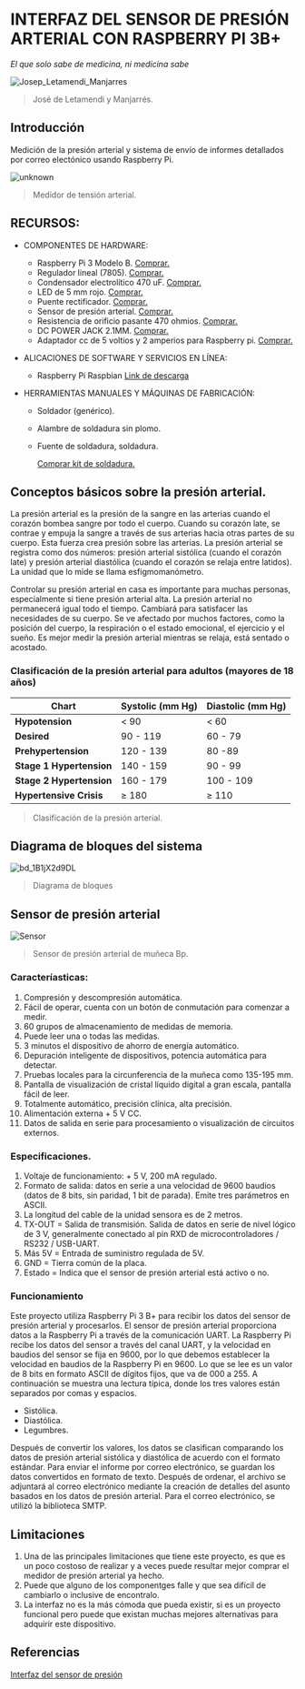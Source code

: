 # INTERFAZ DEL SENSOR DE PRESIÓN ARTERIAL CON RASPBERRY PI 3B+

*El que solo sabe de medicina, ni medicina sabe*

![Josep_Letamendi_Manjarres](https://user-images.githubusercontent.com/93683501/140416561-b107f6c8-59f5-48f6-8da0-9a35b4dabc20.jpg)
> José de Letamendi y Manjarrés.

## Introducción
Medición de la presión arterial y sistema de envío de informes detallados por correo electónico usando Raspberry Pi.

![unknown](https://user-images.githubusercontent.com/93683501/140417408-602948c1-c12d-4b2e-aeac-415a88a34094.png)
>Medidor de tensión arterial.

## RECURSOS:
      
* COMPONENTES DE HARDWARE:

  * Raspberry Pi 3 Modelo B.
  [Comprar.](https://www.amazon.es/Raspberry-Pi-Modelo-Quad-Core-Cortex-A53/dp/B01CD5VC92)
  * Regulador lineal (7805).
  [Comprar.](https://www.electronicaplugandplay.com/circuitos-integrados/product/257-l7805cv?search=regulador%207805)
  * Condensador electrolítico 470 uF.
  [Comprar.](https://www.electronicaplugandplay.com/componentes-pasivos/product/209-condensador-smd-electrolitico-470uf-16v?search=condensador%20470)
  * LED de 5 mm rojo.
  [Comprar.](https://www.electronicaplugandplay.com/optoelectronica/product/132-led-de-chorro-rojo-5mm?search=led%205%20mm%20rojo)
  * Puente rectificador.
  [Comprar.](https://www.electronicaplugandplay.com/componentes-discretos/product/881-rectifier-bridge-2a-600v?search=puente%20rectificador)
  * Sensor de presión arterial.
  [Comprar.](https://www.electronicaplugandplay.com/sensores-y-transductores/biometricos/product/789-max30102)
  * Resistencia de orificio pasante 470 ohmios.
  [Comprar.](https://www.electronicaplugandplay.com/componentes-pasivos/resistencias/resistencias-de-carbon/product/80-resistencia-470-1-4-watt?search=resistencia%20470)
  * DC POWER JACK 2.1MM.
  [Comprar.](https://www.taydaelectronics.com/dc-power-jack-2-1mm-barrel-type-pcb-mount.html)
  * Adaptador cc de 5 voltios y 2 amperios para Raspberry pi.
  [Comprar.](https://www.electronicaplugandplay.com/baterias-y-fuentes-de-poder/adaptadores-de-voltaje/product/870-12v-1a-adapter-plug)

* ALICACIONES DE SOFTWARE Y SERVICIOS EN LÍNEA:

  * Raspberry Pi Raspbian 
  [Link de descarga](https://www.raspberrypi.com/software/)

* HERRAMIENTAS MANUALES Y MÁQUINAS DE FABRICACIÓN:

  * Soldador (genérico).
  * Alambre de soldadura sin plomo.
  * Fuente de soldadura, soldadura.
  
      [Comprar kit de soldadura.](https://www.amazon.com/-/es/herramienta-temperatura-interruptor-desoldadura-electricista/dp/B085Y328GK/ref=sr_1_1?__mk_es_US=ÅMÅŽÕÑ&crid=2XVSNA1MB3VL9&keywords=lead+free+welding+wire&qid=1636060400&sprefix=alambre+de+soldadura+sin+plomo%2Caps%2C136&sr=8-1)

## Conceptos básicos sobre la presión arterial.

La presión arterial es la presión de la sangre en las arterias cuando el corazón bombea sangre por todo el cuerpo. Cuando su corazón late, se contrae y empuja la sangre a través de sus arterias hacia otras partes de su cuerpo. Esta fuerza crea presión sobre las arterias. La presión arterial se registra como dos números: presión arterial sistólica (cuando el corazón late) y presión arterial diastólica (cuando el corazón se relaja entre latidos). La unidad que lo mide se llama esfigmomanómetro.

Controlar su presión arterial en casa es importante para muchas personas, especialmente si tiene presión arterial alta. La presión arterial no permanecerá igual todo el tiempo. Cambiará para satisfacer las necesidades de su cuerpo. Se ve afectado por muchos factores, como la posición del cuerpo, la respiración o el estado emocional, el ejercicio y el sueño. Es mejor medir la presión arterial mientras se relaja, está sentado o acostado.

### **Clasificación de la presión arterial para adultos (mayores de 18 años)**

**Chart** | **Systolic (mm Hg)** | **Diastolic (mm Hg)**
------------ | ------------- | -------------
**Hypotension** | < 90 | < 60
**Desired** | 90 - 119 | 60 - 79
**Prehypertension** | 120 - 139 | 80 -89
**Stage 1 Hypertension** | 140 - 159 | 90 - 99
**Stage 2 Hypertension** | 160 - 179 | 100 - 109
**Hypertensive Crisis** | ≥ 180 | ≥ 110

> Clasificación de la presión arterial.

## Diagrama de bloques del sistema

![bd_1B1jX2d9DL](https://user-images.githubusercontent.com/93683501/140423712-c85ec779-9760-4c18-ab5f-b2026c1db687.jpg)
> Diagrama de bloques

## Sensor de presión arterial

![Sensor](https://user-images.githubusercontent.com/93683501/140423881-e97d421e-f644-428f-9892-3d19deedf154.jpg)
> Sensor de presión arterial de muñeca Bp.

### Caracteríasticas:

1. Compresión y descompresión automática.
1. Fácil de operar, cuenta con un botón de conmutación para comenzar a medir.
1. 60 grupos de almacenamiento de medidas de memoria.
1. Puede leer una o todas las medidas.
1. 3 minutos el dispositivo de ahorro de energía automático.
1. Depuración inteligente de dispositivos, potencia automática para detectar.
1. Pruebas locales para la circunferencia de la muñeca como 135-195 mm.
1. Pantalla de visualización de cristal líquido digital a gran escala, pantalla fácil de leer.
1. Totalmente automático, precisión clínica, alta precisión.
1. Alimentación externa + 5 V CC.
1. Datos de salida en serie para procesamiento o visualización de circuitos externos.

### Especificaciones.

1. Voltaje de funcionamiento: + 5 V, 200 mA regulado.
1. Formato de salida: datos en serie a una velocidad de 9600 baudios (datos de 8 bits, sin paridad, 1 bit de parada). Emite tres parámetros en ASCII.
1. La longitud del cable de la unidad sensora es de 2 metros.
1. TX-OUT = Salida de transmisión. Salida de datos en serie de nivel lógico de 3 V, generalmente conectado al pin RXD de microcontroladores / RS232 / USB-UART.
1. Más 5V = Entrada de suministro regulada de 5V.
1. GND = Tierra común de la placa.
1. Estado = Indica que el sensor de presión arterial está activo o no.

### Funcionamiento

Este proyecto utiliza Raspberry Pi 3 B+ para recibir los datos del sensor de presión arterial y procesarlos. El sensor de presión arterial proporciona datos a la Raspberry Pi a través de la comunicación UART. La Raspberry Pi recibe los datos del sensor a través del canal UART, y la velocidad en baudios del sensor se fija en 9600, por lo que debemos establecer la velocidad en baudios de la Raspberry Pi en 9600. Lo que se lee es un valor de 8 bits en formato ASCII de dígitos fijos, que va de 000 a 255. A continuación se muestra una lectura típica, donde los tres valores están separados por comas y espacios.

* Sistólica.
* Diastólica.
* Legumbres.

Después de convertir los valores, los datos se clasifican comparando los datos de presión arterial sistólica y diastólica de acuerdo con el formato estándar. Para enviar el informe por correo electrónico, se guardan los datos convertidos en formato de texto. Después de ordenar, el archivo se adjuntará al correo electrónico mediante la creación de detalles del asunto basados en los datos de presión arterial. Para el correo electrónico, se utilizó la biblioteca SMTP.

## Limitaciones

1. Una de las principales limitaciones que tiene este proyecto, es que es un poco costoso de realizar y a veces puede resultar mejor comprar el medidor de presión arterial ya hecho.
1. Puede que alguno de los componentges falle y que sea difícil de cambiarlo o inclusive de encontralo.
1. La interfaz no es la más cómoda que pueda existir, si es un proyecto funcional pero puede que existan muchas mejores alternativas para adquirir este dispositivo.

## Referencias
[Interfaz del sensor de presión](https://www.hackster.io/vinayyn/blood-pressure-sensor-interfacing-with-raspberry-pi-970f82)

